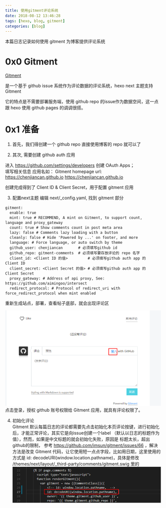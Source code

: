 ```yaml
---
title: 使用gitment评论系统
date: 2018-08-12 13:46:28
tags: [hexo, blog, gitment]
categories: [blog]
---
```


本篇日志记录如何使用 gitment 为博客提供评论系统

# 0x0 Gitment

[Gitment](https://github.com/aimingoo/gitment)

是一个基于 github issue 系统作为评论数据的评论系统，hexo next 主题支持 Gitment

它的特点是不需要部署服务端，使用 github repo 的issue作为数据空间，这一点跟 hexo 使用 github pages 的调调很搭。

# 0x1 准备

1. 首先，我们得创建一个 github repo
直接使用博客的 repo 就可以了

2. 其次, 需要创建 github auth 应用

进入 https://github.com/settings/developers 创建  OAuth Apps；  
填写相关信息
应用名如： Gitment 
homepage url: https://chenjiancan.github.io
https://chenjiancan.github.io

创建完成得到了 Client ID & Client Secret，用于配置 gitment 应用

3. 配置next主题
编辑 next/_config.yaml, 找到 gitment 部分
```
gitment:
  enable: true
  mint: true # RECOMMEND, A mint on Gitment, to support count, language and proxy_gateway
  count: true # Show comments count in post meta area
  lazy: false # Comments lazy loading with a button
  cleanly: false # Hide 'Powered by ...' on footer, and more
  language: # Force language, or auto switch by theme
  github_user: chenjiancan       # 必须填写github id
  github_repo: gitment-comments  # 必须填写要存放评论的 repo 名字
  client_id: <Client ID 的值>         # 必须填写github auth app 的 Client ID
  client_secret: <Client Secret 的值> # 必须填写github auth app 的 Client Secret
  proxy_gateway: # Address of api proxy, See: https://github.com/aimingoo/intersect
  redirect_protocol: # Protocol of redirect_uri with force_redirect_protocol when mint enabled
```

重新生成站点，部署，查看帖子底部，就会出现评论区

![评论区截图](/img/使用gitment评论系统/2018-08-12-14-05-34.png)
点击登录，授权 github 账号权限给 Gitment 应用，就具有评论权限了。

4. 初始化评论       
Gitment 默认每篇日志的评论都需要先点击初始化本页评论按键，进行初始化后，才能正常评论，其实它是向issue创建一个label （默认以日志的标题作为值），然而，如果是中文标题的就会初始化失败，原因是 标题太长，超出github的限制， 参考 https://github.com/imsun/gitment/issues/66 ，解决方法是改变 Gitment 代码，让它使用短一点点字段，比如用日期，这里使用的方式是 id: decodeURI(window.location.pathname)，具体是修改 /themes/next/layout/_third-party/comments/gitment.swig 里的 
![](/img/使用gitment评论系统/2018-08-12-14-14-42.png)